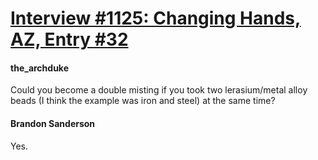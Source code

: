 # [Interview #1125: Changing Hands, AZ, Entry #32](https://www.theoryland.com/intvmain.php?i=1125#32)

#### the\_archduke

Could you become a double misting if you took two lerasium/metal alloy beads (I think the example was iron and steel) at the same time?

#### Brandon Sanderson

Yes.

